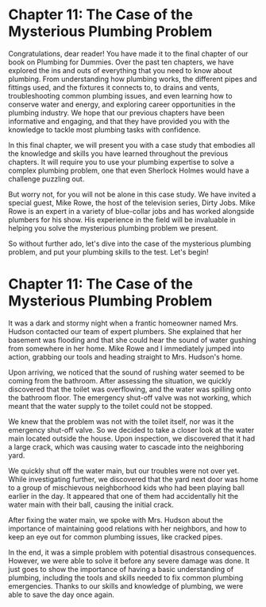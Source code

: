 # Chapter 11: The Case of the Mysterious Plumbing Problem

Congratulations, dear reader! You have made it to the final chapter of our book on Plumbing for Dummies. Over the past ten chapters, we have explored the ins and outs of everything that you need to know about plumbing. From understanding how plumbing works, the different pipes and fittings used, and the fixtures it connects to, to drains and vents, troubleshooting common plumbing issues, and even learning how to conserve water and energy, and exploring career opportunities in the plumbing industry. We hope that our previous chapters have been informative and engaging, and that they have provided you with the knowledge to tackle most plumbing tasks with confidence.

In this final chapter, we will present you with a case study that embodies all the knowledge and skills you have learned throughout the previous chapters. It will require you to use your plumbing expertise to solve a complex plumbing problem, one that even Sherlock Holmes would have a challenge puzzling out.

But worry not, for you will not be alone in this case study. We have invited a special guest, Mike Rowe, the host of the television series, Dirty Jobs. Mike Rowe is an expert in a variety of blue-collar jobs and has worked alongside plumbers for his show. His experience in the field will be invaluable in helping you solve the mysterious plumbing problem we present.

So without further ado, let's dive into the case of the mysterious plumbing problem, and put your plumbing skills to the test. Let's begin!
# Chapter 11: The Case of the Mysterious Plumbing Problem

It was a dark and stormy night when a frantic homeowner named Mrs. Hudson contacted our team of expert plumbers. She explained that her basement was flooding and that she could hear the sound of water gushing from somewhere in her home. Mike Rowe and I immediately jumped into action, grabbing our tools and heading straight to Mrs. Hudson's home.

Upon arriving, we noticed that the sound of rushing water seemed to be coming from the bathroom. After assessing the situation, we quickly discovered that the toilet was overflowing, and the water was spilling onto the bathroom floor. The emergency shut-off valve was not working, which meant that the water supply to the toilet could not be stopped.

We knew that the problem was not with the toilet itself, nor was it the emergency shut-off valve. So we decided to take a closer look at the water main located outside the house. Upon inspection, we discovered that it had a large crack, which was causing water to cascade into the neighboring yard.

We quickly shut off the water main, but our troubles were not over yet. While investigating further, we discovered that the yard next door was home to a group of mischievous neighborhood kids who had been playing ball earlier in the day. It appeared that one of them had accidentally hit the water main with their ball, causing the initial crack.

After fixing the water main, we spoke with Mrs. Hudson about the importance of maintaining good relations with her neighbors, and how to keep an eye out for common plumbing issues, like cracked pipes.

In the end, it was a simple problem with potential disastrous consequences. However, we were able to solve it before any severe damage was done. It just goes to show the importance of having a basic understanding of plumbing, including the tools and skills needed to fix common plumbing emergencies. Thanks to our skills and knowledge of plumbing, we were able to save the day once again.